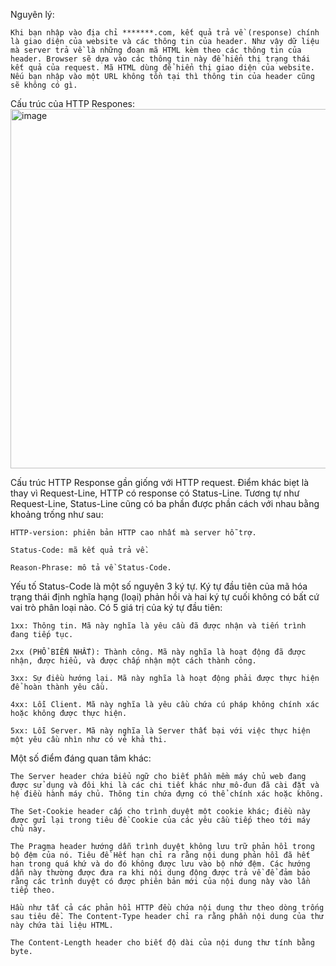 Nguyên lý:  

    Khi bạn nhập vào địa chỉ *******.com, kết quả trả về (response) chính là giao diện của website và các thông tin của header. Như vậy dữ liệu mà server trả về là những đoạn mã HTML kèm theo các thông tin của header. Browser sẽ dựa vào các thông tin này để hiển thị trạng thái kết quả của request. Mã HTML dùng để hiển thị giao diện của website. Nếu bạn nhập vào một URL không tồn tại thì thông tin của header cũng sẽ không có gì.  
    
Cấu trúc của HTTP Respones:  
    <img width="575" alt="image" src="https://user-images.githubusercontent.com/125866921/220240219-47766dfa-047e-4e27-a0c0-208ed60b020e.png">  
    
Cấu trúc HTTP Response gần giống với HTTP request. Điểm khác biẹt là thay vì Request-Line, HTTP có response có Status-Line. Tương tự như Request-Line, Status-Line cũng có ba phần được phần cách với nhau bằng khoảng trống như sau:  

    HTTP-version: phiên bản HTTP cao nhất mà server hỗ trợ.  
    
    Status-Code: mã kết quả trả về.  
    
    Reason-Phrase: mô tả về Status-Code.  
    
Yếu tố Status-Code là một số nguyên 3 ký tự. Ký tự đầu tiên của mã hóa trạng thái định nghĩa hạng (loại) phản hồi và hai ký tự cuối không có bất cứ vai trò phân loại nào. Có 5 giá trị của ký tự đầu tiên:  

    1xx: Thông tin. Mã này nghĩa là yêu cầu đã được nhận và tiến trình đang tiếp tục.  
    
    2xx (PHỔ BIẾN NHẤT): Thành công. Mã này nghĩa là hoạt động đã được nhận, được hiểu, và được chấp nhận một cách thành công.  
    
    3xx: Sự điều hướng lại. Mã này nghĩa là hoạt động phải được thực hiện để hoàn thành yêu cầu.  
    
    4xx: Lỗi Client. Mã này nghĩa là yêu cầu chứa cú pháp không chính xác hoặc không được thực hiện.  
    
    5xx: Lỗi Server. Mã này nghĩa là Server thất bại với việc thực hiện một yêu cầu nhìn như có vẻ khả thi.  
    
Một số điểm đáng quan tâm khác:  

    The Server header chứa biểu ngữ cho biết phần mềm máy chủ web đang được sử dụng và đôi khi là các chi tiết khác như mô-đun đã cài đặt và hệ điều hành máy chủ. Thông tin chứa đựng có thể chính xác hoặc không.  
    
    The Set-Cookie header cấp cho trình duyệt một cookie khác; điều này được gửi lại trong tiêu đề Cookie của các yêu cầu tiếp theo tới máy chủ này.  
    
    The Pragma header hướng dẫn trình duyệt không lưu trữ phản hồi trong bộ đệm của nó. Tiêu đề Hết hạn chỉ ra rằng nội dung phản hồi đã hết hạn trong quá khứ và do đó không được lưu vào bộ nhớ đệm. Các hướng dẫn này thường được đưa ra khi nội dung động được trả về để đảm bảo rằng các trình duyệt có được phiên bản mới của nội dung này vào lần tiếp theo.  
    
    Hầu như tất cả các phản hồi HTTP đều chứa nội dung thư theo dòng trống sau tiêu đề. The Content-Type header chỉ ra rằng phần nội dung của thư này chứa tài liệu HTML.  
    
    The Content-Length header cho biết độ dài của nội dung thư tính bằng byte.  
